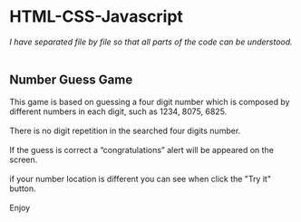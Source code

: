# HTML-CSS-Javascript
*I have separated file by file so that all parts of the code can be understood.* <br/><br/>
## Number Guess Game 
This game is based on guessing a four digit number which is composed by different numbers in each digit, such as 1234, 8075, 6825.<br/><br/>
There is no digit repetition in the searched four digits number.<br/><br/>
If the guess is correct a “congratulations” alert will be appeared on the screen. <br/><br/>
if your number location is different you can see when click the "Try it" button. <br/><br/>
Enjoy


